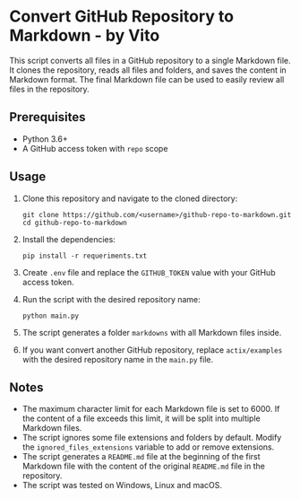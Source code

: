 # Convert GitHub Repository to Markdown - by Vito

This script converts all files in a GitHub repository to a single Markdown file. It clones the repository, reads all files and folders, and saves the content in Markdown format. The final Markdown file can be used to easily review all files in the repository.

## Prerequisites

- Python 3.6+
- A GitHub access token with `repo` scope

## Usage

1. Clone this repository and navigate to the cloned directory:
   ```
   git clone https://github.com/<username>/github-repo-to-markdown.git
   cd github-repo-to-markdown
   ```
2. Install the dependencies:

   ```
   pip install -r requeriments.txt
   ```

3. Create `.env` file and replace the `GITHUB_TOKEN` value with your GitHub access token.

4. Run the script with the desired repository name:

   ```
   python main.py
   ```

5. The script generates a folder `markdowns` with all Markdown files inside.

6. If you want convert another GitHub repository, replace `actix/examples` with the desired repository name in the `main.py` file.

## Notes

- The maximum character limit for each Markdown file is set to 6000. If the content of a file exceeds this limit, it will be split into multiple Markdown files.
- The script ignores some file extensions and folders by default. Modify the `ignored_files_extensions` variable to add or remove extensions.
- The script generates a `README.md` file at the beginning of the first Markdown file with the content of the original `README.md` file in the repository.
- The script was tested on Windows, Linux and macOS.
